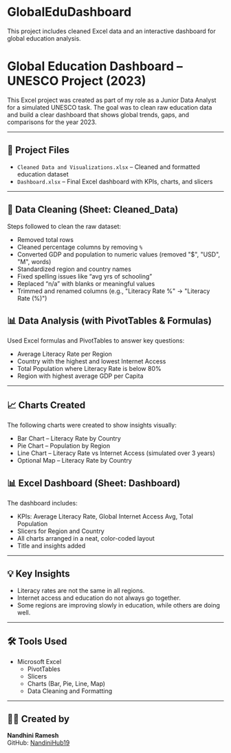 # GlobalEduDashboard
This project includes cleaned Excel data and an interactive dashboard for global education analysis.
# Global Education Dashboard – UNESCO Project (2023)

This Excel project was created as part of my role as a Junior Data Analyst for a simulated UNESCO task. The goal was to clean raw education data and build a clear dashboard that shows global trends, gaps, and comparisons for the year 2023.

---

## 📁 Project Files

- `Cleaned Data and Visualizations.xlsx` – Cleaned and formatted education dataset
- `Dashboard.xlsx` – Final Excel dashboard with KPIs, charts, and slicers


---

## 🧹 Data Cleaning (Sheet: Cleaned_Data)

Steps followed to clean the raw dataset:
- Removed total rows
- Cleaned percentage columns by removing `%`
- Converted GDP and population to numeric values (removed "$", "USD", "M", words)
- Standardized region and country names
- Fixed spelling issues like “avg yrs of schooling”
- Replaced “n/a” with blanks or meaningful values
- Trimmed and renamed columns (e.g., "Literacy Rate %" → "Literacy Rate (%)")


## 📊 Data Analysis (with PivotTables & Formulas)

Used Excel formulas and PivotTables to answer key questions:
- Average Literacy Rate per Region
- Country with the highest and lowest Internet Access
- Total Population where Literacy Rate is below 80%
- Region with highest average GDP per Capita

---

## 📈 Charts Created

The following charts were created to show insights visually:
- Bar Chart – Literacy Rate by Country
- Pie Chart – Population by Region
- Line Chart – Literacy Rate vs Internet Access (simulated over 3 years)
- Optional Map – Literacy Rate by Country



## 📊 Excel Dashboard (Sheet: Dashboard)

The dashboard includes:
- KPIs: Average Literacy Rate, Global Internet Access Avg, Total Population
- Slicers for Region and Country
- All charts arranged in a neat, color-coded layout
- Title and insights added

---

## 💡 Key Insights

- Literacy rates are not the same in all regions.
- Internet access and education do not always go together.
- Some regions are improving slowly in education, while others are doing well.


---

## 🛠 Tools Used

- Microsoft Excel
  - PivotTables
  - Slicers
  - Charts (Bar, Pie, Line, Map)
  - Data Cleaning and Formatting

---

## 👩‍💻 Created by

**Nandhini Ramesh**  
GitHub: [NandiniHub19](https://github.com/NandiniHub19)







